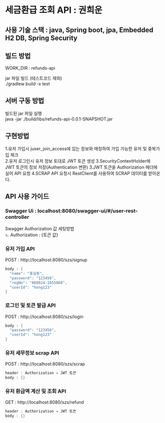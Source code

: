 # 세금환급 조회 API : 권희운

## 사용 기술 스택 : java, Spring boot, jpa, Embedded H2 DB, Spring Security

## 빌드 방법
WORK_DIR :  refunds-api

jar 파일 빌드 (테스트코드 제외) \
./gradlew build -x test


## 서버 구동 방법
빌드된 jar 파일 실행 \
java -jar ./build/libs/refunds-api-0.0.1-SNAPSHOT.jar


## 구현방법
1.유저 가입시 juser_join_access에 있는 정보와 매칭하여 가입 가능한 유저 및 중복가입 체크 \
2.유저 로그인시 유저 정보 토대로 JWT 토큰 생성
3.SecurityContextHolder에 JWT 토큰의 정보 저장(Authentication 변환)
3.JWT 토큰을 Authorization 헤더에 실어 API 요청
4.SCRAP API 요청시 RestClient를 사용하여 SCRAP 데이터를 받아온다.


## API 사용 가이드
### Swagger Ui : localhost:8080/swagger-ui/#/user-rest-controller
Swagger Authorization 값 세팅방법 \
ㄴ Authorization : {토큰 값}




### 유저 가입 API
POST : http://localhost:8080/szs/signup
```c
body : {
  "name": "홍길동",
  "password": "123456",
  "regNo": "860824-1655068",
  "userId": "hong123"
}
```

### 로그인 및 토큰 발급 API
POST : http://localhost:8080/szs/login
```c
body : {
  "password": "123456",
  "userId": "hong123"
} 
```

### 유저 세무정보 scrap API
POST : http://localhost:8080/szs/scrap

```c
header : Authorization = JWT 토큰
body : {}
```


### 유저 환급액 계산 및 조회 API
GET : http://localhost:8080/szs/refund

```c
header : Authorization = JWT 토큰
body : {}
```

